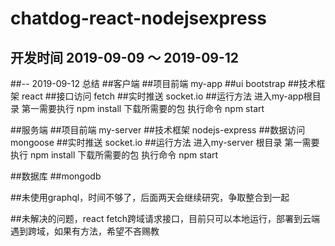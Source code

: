 # chatdog-react-nodejsexpress
## 开发时间  2019-09-09 ～ 2019-09-12
##-- 2019-09-12 总结
##客户端
##项目前端  my-app
##ui       bootstrap
##技术框架  react
##接口访问  fetch
##实时推送  socket.io
##运行方法  进入my-app根目录 第一需要执行 npm install 下载所需要的包 执行命令 npm start

##服务端
##项目前端  my-server
##技术框架  nodejs-express
##数据访问  mongoose
##实时推送  socket.io
##运行方法  进入my-server 根目录 第一需要执行 npm install 下载所需要的包  执行命令 npm start

##数据库
##mongodb

##未使用graphql，时间不够了，后面两天会继续研究，争取整合到一起

##未解决的问题，react fetch跨域请求接口，目前只可以本地运行，部署到云端遇到跨域，如果有方法，希望不吝赐教
